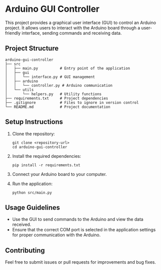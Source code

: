 # Arduino GUI Controller

This project provides a graphical user interface (GUI) to control an Arduino project. It allows users to interact with the Arduino board through a user-friendly interface, sending commands and receiving data.

## Project Structure

```
arduino-gui-controller
├── src
│   ├── main.py          # Entry point of the application
│   ├── gui
│   │   └── interface.py # GUI management
│   ├── arduino
│   │   └── controller.py # Arduino communication
│   └── utils
│       └── helpers.py   # Utility functions
├── requirements.txt     # Project dependencies
├── .gitignore           # Files to ignore in version control
└── README.md            # Project documentation
```

## Setup Instructions

1. Clone the repository:
   ```
   git clone <repository-url>
   cd arduino-gui-controller
   ```

2. Install the required dependencies:
   ```
   pip install -r requirements.txt
   ```

3. Connect your Arduino board to your computer.

4. Run the application:
   ```
   python src/main.py
   ```

## Usage Guidelines

- Use the GUI to send commands to the Arduino and view the data received.
- Ensure that the correct COM port is selected in the application settings for proper communication with the Arduino.

## Contributing

Feel free to submit issues or pull requests for improvements and bug fixes.